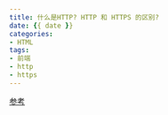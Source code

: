 ```yaml
---
title: 什么是HTTP? HTTP 和 HTTPS 的区别?
date: {{ date }}
categories: 
- HTML
tags: 
- 前端
- http
- https
---
```



[参考](https://vue3js.cn/interview/http/HTTP_HTTPS.html)